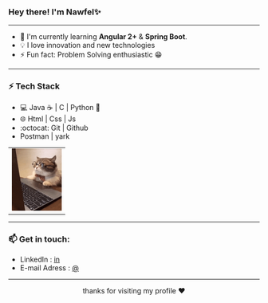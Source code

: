 ### Hey there! I'm Nawfel✨
___
- 🌱 I'm currently learning **Angular 2+** & **Spring Boot**.
- 💡 I love innovation and new technologies
-  ⚡ Fun fact: Problem Solving enthusiastic 😁
___
### ⚡ Tech Stack
<table>
  <tr>
    
- :computer: Java :coffee: | C | Python :snake:
- 🌐 Html | Css | Js 
- :octocat: Git | Github  
- Postman | yark
    <td><img src="cat.gif" width="100" title="fixing some bugs"></td>
  </tr>
 </table>

___

### 📫 Get in touch: 
- LinkedIn : [in](https://www.linkedin.com/in/nawfel-sekrafi-874167172/)
- E-mail Adress : [@](sekrafinawfel@gmail.com)
___
<p align="center"> thanks for visiting my profile ♥</p>
